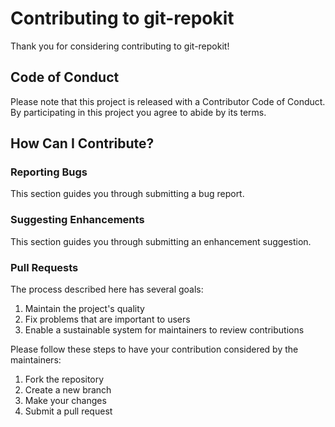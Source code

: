 # Contributing to git-repokit

Thank you for considering contributing to git-repokit!

## Code of Conduct

Please note that this project is released with a Contributor Code of Conduct.
By participating in this project you agree to abide by its terms.

## How Can I Contribute?

### Reporting Bugs

This section guides you through submitting a bug report.

### Suggesting Enhancements

This section guides you through submitting an enhancement suggestion.

### Pull Requests

The process described here has several goals:

1. Maintain the project's quality
2. Fix problems that are important to users
3. Enable a sustainable system for maintainers to review contributions

Please follow these steps to have your contribution considered by the maintainers:

1. Fork the repository
2. Create a new branch
3. Make your changes
4. Submit a pull request
